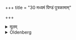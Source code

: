 +++
title = "30 मध्यमं पिण्डं पुत्रकामाम्"

+++

<details><summary>मूलम्</summary>

मध्यमं पिण्डं पुत्रकामां प्राशयेदाधत्तेति ३०
</details>

<details><summary>Oldenberg</summary>

32. The middle Piṇḍa he should give to his wife to eat, if she is desirous of a son, with (the verse), 'Give fruit.'
</details>
